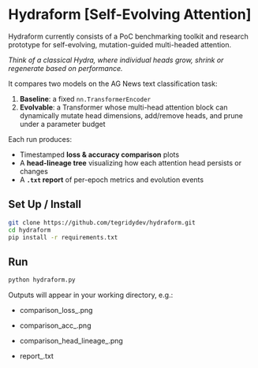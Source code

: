 # Hydraform [Self-Evolving Attention]

Hydraform currently consists of a PoC benchmarking toolkit and research prototype for self-evolving, mutation-guided multi-headed attention.

*Think of a classical Hydra, where individual heads grow, shrink or regenerate based on performance.*

It compares two models on the AG News text classification task:

1. **Baseline**: a fixed `nn.TransformerEncoder`  
2. **Evolvable**: a Transformer whose multi-head attention block can dynamically mutate head dimensions, add/remove heads, and prune under a parameter budget  

Each run produces:  
- Timestamped **loss & accuracy comparison** plots  
- A **head-lineage tree** visualizing how each attention head persists or changes  
- A  **`.txt` report** of per-epoch metrics and evolution events

## Set Up / Install

```bash
git clone https://github.com/tegridydev/hydraform.git
cd hydraform
pip install -r requirements.txt
```

## Run
```bash
python hydraform.py
```

Outputs will appear in your working directory, e.g.:

- comparison_loss_<timestamp>.png

- comparison_acc_<timestamp>.png

- comparison_head_lineage_<timestamp>.png

- report_<timestamp>.txt
